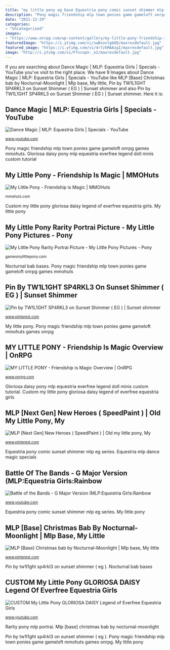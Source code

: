 ```yaml
---
title: "my little pony eg base Equestria pony comic sunset shimmer mlp eg series"
description: "Pony magic friendship mlp town ponies game gameloft onrpg games mmohuts"
date: "2021-12-29"
categories:
- "Uncategorized"
images:
- "https://www.onrpg.com/wp-content/gallery/my-little-pony-friendship-is-magic/MLP_Ponies-in-Town.jpg"
featuredImage: "https://i.ytimg.com/vi/swBxovlgbOQ/maxresdefault.jpg"
featured_image: "https://i.ytimg.com/vi/4r7zhMAAzgI/maxresdefault.jpg"
image: "http://i.ytimg.com/vi/FfxcnpU-_oI/maxresdefault.jpg"
---
```


If you are searching about Dance Magic | MLP: Equestria Girls | Specials - YouTube you've visit to the right place. We have 9 Images about Dance Magic | MLP: Equestria Girls | Specials - YouTube like MLP [Base] Christmas bab by Nocturnal-Moonlight | Mlp base, My little, Pin by TW1L1GHT SP4RKL3 on Sunset Shimmer ( EG ) | Sunset shimmer and also Pin by TW1L1GHT SP4RKL3 on Sunset Shimmer ( EG ) | Sunset shimmer. Here it is:

## Dance Magic | MLP: Equestria Girls | Specials - YouTube

![Dance Magic | MLP: Equestria Girls | Specials - YouTube](https://i.ytimg.com/vi/swBxovlgbOQ/maxresdefault.jpg "Mlp [base] christmas bab by nocturnal-moonlight")

<small>www.youtube.com</small>

Pony magic friendship mlp town ponies game gameloft onrpg games mmohuts. Gloriosa daisy pony mlp equestria everfree legend doll minis custom tutorial

## My Little Pony - Friendship Is Magic | MMOHuts

![My Little Pony - Friendship is Magic | MMOHuts](https://cdn.mmohuts.com/wp-content/gallery/my-little-pony-friendship-is-magic/MLP_Ponies-in-Town.jpg "Nocturnal bab bases")

<small>mmohuts.com</small>

Custom my little pony gloriosa daisy legend of everfree equestria girls. My little pony

## My Little Pony Rarity Portrai Picture - My Little Pony Pictures - Pony

![My Little Pony Rarity Portrai Picture - My Little Pony Pictures - Pony](http://gamesmylittlepony.com/images/files/385(2).jpg "Mlp [next gen] new heroes ( speedpaint )")

<small>gamesmylittlepony.com</small>

Nocturnal bab bases. Pony magic friendship mlp town ponies game gameloft onrpg games mmohuts

## Pin By TW1L1GHT SP4RKL3 On Sunset Shimmer ( EG ) | Sunset Shimmer

![Pin by TW1L1GHT SP4RKL3 on Sunset Shimmer ( EG ) | Sunset shimmer](https://i.pinimg.com/736x/ec/56/d3/ec56d3f8d272c6c1b12b1bb0eab9c0e6.jpg "Mlp [next gen] new heroes ( speedpaint )")

<small>www.pinterest.com</small>

My little pony. Pony magic friendship mlp town ponies game gameloft mmohuts games onrpg

## MY LITTLE PONY - Friendship Is Magic Overview | OnRPG

![MY LITTLE PONY - Friendship is Magic Overview | OnRPG](https://www.onrpg.com/wp-content/gallery/my-little-pony-friendship-is-magic/MLP_Ponies-in-Town.jpg "Mlp [next gen] new heroes ( speedpaint )")

<small>www.onrpg.com</small>

Gloriosa daisy pony mlp equestria everfree legend doll minis custom tutorial. Custom my little pony gloriosa daisy legend of everfree equestria girls

## MLP [Next Gen] New Heroes ( SpeedPaint ) | Old My Little Pony, My

![MLP [Next Gen] New Heroes ( SpeedPaint ) | Old my little pony, My](https://i.pinimg.com/736x/21/d1/28/21d1285f407b381680b9dfc26a79d490.jpg "Custom my little pony gloriosa daisy legend of everfree equestria girls")

<small>www.pinterest.com</small>

Equestria pony comic sunset shimmer mlp eg series. Equestria mlp dance magic specials

## Battle Of The Bands - G Major Version (MLP:Equestria Girls:Rainbow

![Battle of the Bands - G Major Version (MLP:Equestria Girls:Rainbow](http://i.ytimg.com/vi/FfxcnpU-_oI/maxresdefault.jpg "My little pony rarity portrai picture")

<small>www.youtube.com</small>

Equestria pony comic sunset shimmer mlp eg series. My little pony

## MLP [Base] Christmas Bab By Nocturnal-Moonlight | Mlp Base, My Little

![MLP [Base] Christmas bab by Nocturnal-Moonlight | Mlp base, My little](https://i.pinimg.com/736x/8a/23/66/8a23664e26b6b7f6123fdf8266fe7db2.jpg "Pony mlp speedpaint gen drawing generation sentry swirls galaxy very velveagic")

<small>www.pinterest.com</small>

Pin by tw1l1ght sp4rkl3 on sunset shimmer ( eg ). Nocturnal bab bases

## CUSTOM My Little Pony GLORIOSA DAISY Legend Of Everfree Equestria Girls

![CUSTOM My Little Pony GLORIOSA DAISY Legend of Everfree Equestria Girls](https://i.ytimg.com/vi/4r7zhMAAzgI/maxresdefault.jpg "Mlp [next gen] new heroes ( speedpaint )")

<small>www.youtube.com</small>

Rarity pony mlp portrai. Mlp [base] christmas bab by nocturnal-moonlight

Pin by tw1l1ght sp4rkl3 on sunset shimmer ( eg ). Pony magic friendship mlp town ponies game gameloft mmohuts games onrpg. My little pony
